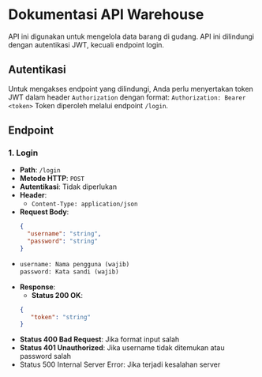 # Dokumentasi API Warehouse

API ini digunakan untuk mengelola data barang di gudang. API ini dilindungi dengan autentikasi JWT, kecuali endpoint login.

## Autentikasi

Untuk mengakses endpoint yang dilindungi, Anda perlu menyertakan token JWT dalam header `Authorization` dengan format:
`Authorization: Bearer <token>` Token diperoleh melalui endpoint `/login`.

## Endpoint

### 1. Login

- **Path**: `/login`
- **Metode HTTP**: `POST`
- **Autentikasi**: Tidak diperlukan
- **Header**: 
  - `Content-Type: application/json`
- **Request Body**:
  ```json
  {
    "username": "string",
    "password": "string"
  }
- ```diff
  username: Nama pengguna (wajib)
  password: Kata sandi (wajib)
- **Response**:
  - **Status 200 OK**:
   ```json
   {
      "token": "string"
   }

 - **Status 400 Bad Request**: Jika format input salah
 - **Status 401 Unauthorized**: Jika username tidak ditemukan atau password salah
 - Status 500 Internal Server Error: Jika terjadi kesalahan server
 

